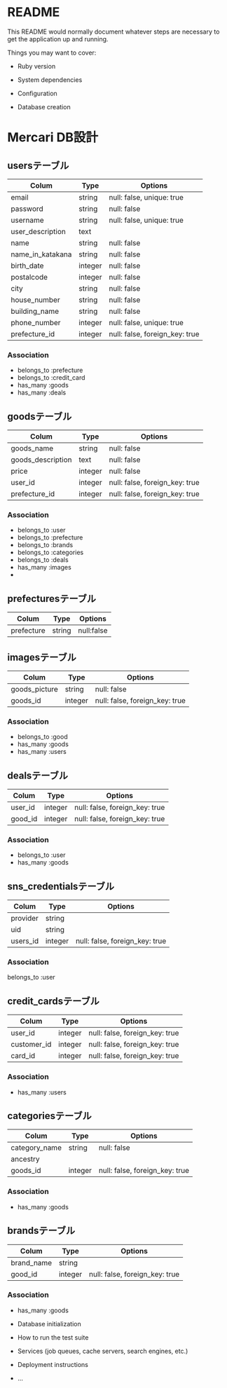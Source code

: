 # README

This README would normally document whatever steps are necessary to get the
application up and running.

Things you may want to cover:

* Ruby version

* System dependencies

* Configuration

* Database creation
# Mercari DB設計
## usersテーブル
|Colum|Type|Options|
|-----|----|------|
|email|string|null: false, unique: true|
|password|string|null: false|
|username|string|null: false, unique: true|
|user_description|text
|name|string|null: false|
|name_in_katakana|string|null: false|
|birth_date|integer|null: false|
|postalcode|integer|null: false|
|city|string|null: false|
|house_number|string|null: false|
|building_name|string|null: false|
|phone_number|integer|null: false, unique: true|
|prefecture_id|integer|null: false, foreign_key: true|

### Association
- belongs_to :prefecture
- belongs_to :credit_card
- has_many :goods
- has_many :deals

 
## goodsテーブル
|Colum|Type|Options|
|-----|----|------|
|goods_name|string|null: false|
|goods_description|text|null: false|
|price|integer|null: false|
|user_id|integer|null: false, foreign_key: true|
|prefecture_id|integer|null: false, foreign_key: true|

### Association
- belongs_to :user 
- belongs_to :prefecture 
- belongs_to :brands
- belongs_to :categories
- belongs_to :deals
- has_many :images
- 

## prefecturesテーブル
|Colum|Type|Options|
|-----|----|------|
|prefecture|string|null:false|

## imagesテーブル
|Colum|Type|Options|
|-----|----|------|
|goods_picture|string|null: false|
|goods_id|integer|null: false, foreign_key: true|

### Association
- belongs_to :good
- has_many :goods
- has_many :users

## dealsテーブル
|Colum|Type|Options|
|-----|----|------|
|user_id|integer|null: false, foreign_key: true|
|good_id|integer|null: false, foreign_key: true|

### Association
- belongs_to :user
- has_many :goods


## sns_credentialsテーブル
|Colum|Type|Options|
|-----|----|------|
|provider|string
|uid|string
|users_id|integer|null: false, foreign_key: true|

### Association
belongs_to :user

## credit_cardsテーブル
|Colum|Type|Options|
|-----|----|------|
|user_id|integer|null: false, foreign_key: true|
|customer_id|integer|null: false, foreign_key: true|
|card_id|integer|null: false, foreign_key: true|

### Association
- has_many :users


## categoriesテーブル
|Colum|Type|Options|
|-----|----|------|
|category_name|string|null: false|
|ancestry|
|goods_id|integer|null: false, foreign_key: true|

### Association
- has_many :goods

## brandsテーブル
|Colum|Type|Options|
|-----|----|------|
|brand_name|string|
|good_id|integer|null: false, foreign_key: true|

### Association
 - has_many :goods






* Database initialization

* How to run the test suite

* Services (job queues, cache servers, search engines, etc.)

* Deployment instructions

* ...